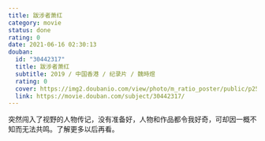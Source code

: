 ```yaml
---
title: 跋涉者萧红
category: movie
status: done
rating: 0
date: 2021-06-16 02:30:13
douban:
  id: "30442317"
  title: 跋涉者萧红
  subtitle: 2019 / 中国香港 / 纪录片 / 魏時煜
  rating: 0
  cover: https://img2.doubanio.com/view/photo/m_ratio_poster/public/p2546259232.jpg
  link: https://movie.douban.com/subject/30442317/
---
```


突然闯入了视野的人物传记，没有准备好，人物和作品都令我好奇，可却因一概不知而无法共鸣。了解更多以后再看。
